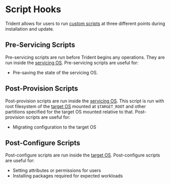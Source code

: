 
# Script Hooks

Trident allows for users to run [custom
scripts](../Reference/Host-Configuration/API-Reference/Scripts.md) at three
different points during installation and update.

## Pre-Servicing Scripts

Pre-servicing scripts are run before Trident begins any operations. They are run
inside the [servicing OS](../Reference/Glossary.md#servicing-os). Pre-servicing
scripts are useful for:

- Pre-saving the state of the servicing OS.

## Post-Provision Scripts

Post-provision scripts are run inside the [servicing
OS](../Reference/Glossary.md#servicing-os). This script is run with root
filesystem of the [target OS](../Reference/Glossary.md#target-os) mounted at
`$TARGET_ROOT` and other partitions specified for the target OS mounted relative
to that. Post-provision scripts are useful for:

- Migrating configuration to the target OS

## Post-Configure Scripts

Post-configure scripts are run inside the [target
OS](../Reference/Glossary.md#target-os). Post-configure scripts are useful for:

- Setting attributes or permissions for users
- Installing packages required for expected workloads
